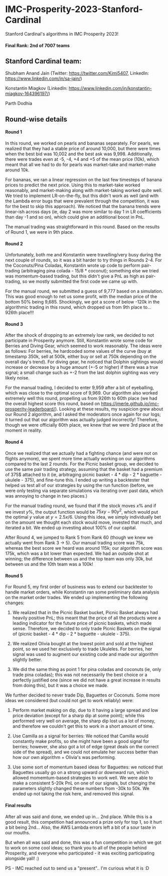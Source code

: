 # IMC-Prosperity-2023-Stanford-Cardinal

Stanford Cardinal's algorithms in IMC Prosperity 2023! 
#### Final Rank: 2nd of 7007 teams

## Stanford Cardinal team:

Shubham Anand Jain (Twitter: https://twitter.com/Kimi5407, LinkedIn: https://www.linkedin.com/in/sa-jain/)

Konstantin Miagkov (LinkedIn: https://www.linkedin.com/in/konstantin-miagkov-164396197/)

Parth Dodhia

## Round-wise details

#### Round 1

In this round, we worked on pearls and bananas separately. For pearls, we realized that they had a stable price of around 10,000, but there were times when the best bid was 10,002 and the best ask was 9,998. Additionally, there were trades even at -5, -4, +4 and +5 of the mean price (10k), which meant that all we had to do for pearls was market-take and market-make around 10k.

For bananas, we ran a linear regression on the last few timesteps of banana prices to predict the next price. Using this to market-take worked reasonably, and market-making along with market-taking worked quite well. We tried to implement LR-on-the-fly, but this didn't work as well (and with the Lambda error bugs that were prevalent through the competition, it was for the best to skip this approach). We noticed that the banana trends were linear-ish across days (ie, day 2 was more similar to day 1 in LR coefficients than day -1 and so on), which could give an additional boost in PnL.

The manual trading was straightforward in this round. Based on the results of Round 1, we were in 9th place.

#### Round 2

Unfortunately, both me and Konstantin were travelling/very busy during the next couple of rounds, so it was a bit harder to try things in Rounds 2-4. For the Coconuts/Pina Coladas, Konstantin wrote up code to perform pair-trading (arbitraging pina colada - 15/8 * coconut); something else we tried was momentum-based trading, but this didn't give a PnL as high as pair-trading, so we mostly submitted the first code we came up with.

For the manual round, we submitted a guess of 9,777 based on a simulation. This was good enough to net us some profit, with the median price of the bottom 50% being 9,685. Shockingly, we got a score of below -120k in the algorithmic trading in this round, which dropped us from 9th place to... 926th place!!!

#### Round 3

After the shock of dropping to an extremely low rank, we decided to not participate in Prosperity anymore. Still, Konstantin wrote some code for Berries and Diving Gear, which seemed to work reasonably. The ideas were as follows: For berries, he hardcoded some values of the curve (buy at timestamp 350k, sell at 500k, either buy or sell at 750k depending on the overall day's trend). For diving gear, he noticed that Dolphin sightings would increase or decrease by a huge amount (+-5 or higher) if there was a true signal; a small change such as +-2 from the last dolphin sighting was very likely noise.

For the manual trading, I decided to enter 9,959 after a bit of eyeballing, which was close to the optimal score of 9,969. Our algorithm also worked extremely well this round, propelling us from 926th to 60th place (we had the overall highest score this round, based on https://jmerle.github.io/imc-prosperity-leaderboard/). Looking at these results, my suspicion grew about our Round 2 algorithm, and I asked the moderators once again for our logs; it turned out that our algorithm was actually judged incorrectly! Therefore, though we were officially 60th place, we knew that we were 3rd place at the moment in reality.

#### Round 4

Once we realized that we actually had a fighting chance (and were not on flights anymore), we spent more time actually working on our algorithms compared to the last 2 rounds. For the Picnic basket group, we decided to use the same pair trading strategy, assuming that the basket had a premium of 375$ attached to it (ie, arbitraging picnic basket - 4 * dip - 2 * baguette - ukulele - 375), and fine-tune this. I ended up writing a backtester that helped us test all of our strategies by using the run function (before, we were only testing via separate simulations via iterating over past data, which was annoying to change in two places.)

For the manual trading round, we found that if the stock moves $x$% and if we invest $y$%, the output function would be $75xy-90y^2$, which would put the optimal $y$ value at $y = 2.5x/6$. Using this idea, we simply individually bet on the amount we thought each stock would move, invested that much, and iterated a bit. We ended up investing about 100% of our capital.

After Round 4, we jumped to Rank 5 from Rank 60 (though we knew we actually went from Rank 3 -> 5). Our manual trading score was 75k, whereas the best score we heard was around 115k; our algorithm score was 175k, which was a bit lower than expected. We had an outside shot at winning; the difference between us and the top team was only 30k, but between us and the 10th team was a 100k! 

#### Round 5

For Round 5, my first order of business was to extend our backtester to handle market orders, while Konstantin ran some preliminary data analysis on the market order trades. We ended up implementing the following changes:

1. We realized that in the Picnic Basket bucket, Picnic Basket always had heavily positive PnL; this meant that the price of all the products were a leading indicator for the future price of picnic baskets, which made sense. Therefore, we decided to only trade Picnic Baskets on the signal of (picnic basket - 4 * dip - 2 * baguette - ukulele - 375).

2. We realized Olivia bought at the lowest point and sold at the highest point, so we used her exclusively to trade Ukuleles. For berries, her signal was used to augment our existing code and made our algorithm slightly better.

3. We did the same thing as point 1 for pina coladas and coconuts (ie, only trade pina coladas); this was not necessarily the best choice or a perfectly justified one (since we did not have a great increase in results from doing this), but it was a choice we made.

We further decided to never trade Dip, Baguettes or Coconuts. Some more ideas we considered (but could not get to work reliably) were:

1. Perform market making on dip, due to it having a large spread and low price deviation (except for a sharp dip at some point); while this performed very well on average, the sharp dip lost us a lot of money, and therefore we couldn't get this to work in a short amount of time.

2. Use Camilla as a signal for berries: We noticed that Camilla would constantly make profits, so she might have been a good signal for berries; however, she also got a lot of edge (great deals on the correct side of the spread), and we could not emulate her success better than how our own algorithm + Olivia's was performing.

3. Use some sort of momentum based ideas for Baguettes: we noticed that Baguettes usually go on a strong upward or downward run, which allowed momemtum-based strategies to work well. We were able to make a consistent 5-20k PnL on one of our signals, but changing the parameters slightly changed these numbers from -30k to 50k. We ended up not taking the risk here, and removed this signal.

#### Final results

After all was said and done, we ended up in... 2nd place. While this is a good result, this competition had announced a prize only for top 1, so it hurt a bit being 2nd... Also, the AWS Lambda errors left a bit of a sour taste in our mouths.

But when all was said and done, this was a fun competition in which we got to work on some cool ideas; so thank you to all of the people behind Prosperity, and everyone who participated - it was exciting participating alongside yall! :) 

PS - IMC reached out to send us a "present".. I'm curious what it is :D
